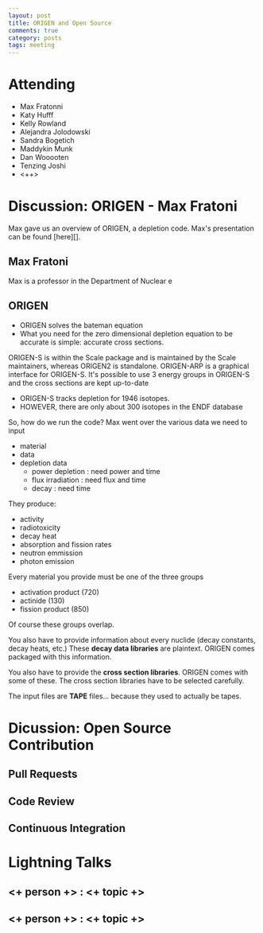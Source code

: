 ```yaml
---
layout: post
title: ORIGEN and Open Source
comments: true
category: posts
tags: meeting 
---
```



# Attending

- Max Fratonni
- Katy Hufff
- Kelly Rowland
- Alejandra Jolodowski
- Sandra Bogetich
- Maddykin Munk
- Dan Wooooten
- Tenzing Joshi
- <++>

# Discussion: ORIGEN - Max Fratoni

Max gave us an overview of ORIGEN, a depletion code.
Max's presentation can be found [here][].


## Max Fratoni

Max is a professor in the Department of Nuclear e

## ORIGEN

- ORIGEN solves the bateman equation
- What you need for the zero dimensional depletion equation to be accurate is 
  simple: accurate cross sections.

ORIGEN-S is within the Scale package and is maintained by the Scale 
maintainers, whereas ORIGEN2 is standalone. ORIGEN-ARP is a graphical interface 
for ORIGEN-S. It's possible to use 3 energy groups in ORIGEN-S and the cross 
sections are kept up-to-date 

- ORIGEN-S tracks depletion for 1946 isotopes. 
- HOWEVER, there are only about 300 isotopes in the ENDF database 

So, how do we run the code? Max went over the various data we need to input
 - material
 - data
 - depletion data
   - power depletion : need power and time
   - flux irradiation : need flux and time
   - decay : need time

They produce:

- activity
- radiotoxicity
- decay heat
- absorption and fission rates
- neutron emmission
- photon emission

Every material you provide must be one of the three groups

- activation product (720)
- actinide (130)
- fission product (850)

Of course these groups overlap.

You also have to provide information about every nuclide (decay constants, 
decay heats, etc.) These **decay data libraries** are plaintext. ORIGEN comes 
packaged with this information.

You also have to provide the **cross section libraries**. ORIGEN comes with 
some of these. The cross section libraries have to be selected carefully. 

The input files are **TAPE** files... because they used to actually be tapes. 



# Dicussion: Open Source Contribution

## Pull Requests

## Code Review

## Continuous Integration

# Lightning Talks 

## <+ person +> : <+ topic +>

## <+ person +> : <+ topic +>


[code]: https://github.com/thehackerwithin/berkeley/tree/master/topic "Code Examples" 
